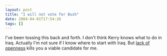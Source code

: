 ```yaml
---
layout: post
title: "I will not vote for Bush"
date: 2004-04-01T17:54:26
tags: []
---
```


I've been tossing this back and forth. I don't think Kerry knows what to do in Iraq. Actually I'm not sure if I know where to start with Iraq. But [lack of openness][1] kills you a viable candidate for me.

   [1]: http://wiredblogs.tripod.com/sterling/index.blog?entry_id=273381
